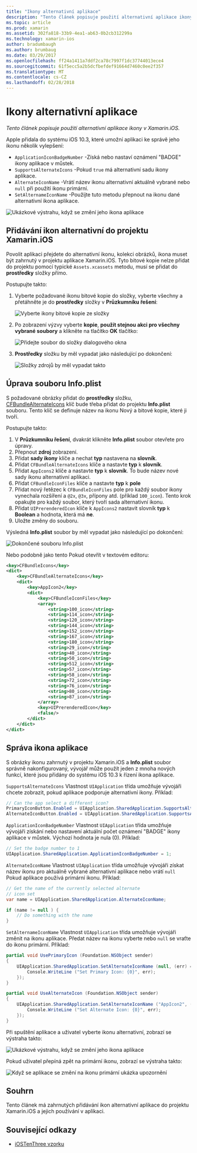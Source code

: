 ```yaml
---
title: "Ikony alternativní aplikace"
description: "Tento článek popisuje použití alternativní aplikace ikony v Xamarin.iOS."
ms.topic: article
ms.prod: xamarin
ms.assetid: 302fa818-33b9-4ea1-ab63-0b2cb312299a
ms.technology: xamarin-ios
author: bradumbaugh
ms.author: brumbaug
ms.date: 03/29/2017
ms.openlocfilehash: ff24a1411a7ddf2ca78c7997f1dc37744013ece4
ms.sourcegitcommit: 61f5ecc5a2b5dcfbefdef91664d7460c0ee2f357
ms.translationtype: MT
ms.contentlocale: cs-CZ
ms.lasthandoff: 02/28/2018
---
```

# <a name="alternate-app-icons"></a>Ikony alternativní aplikace

_Tento článek popisuje použití alternativní aplikace ikony v Xamarin.iOS._

Apple přidala do systému iOS 10.3, které umožní aplikaci ke správě jeho ikonu několik vylepšení:

 - `ApplicationIconBadgeNumber` -Získá nebo nastaví oznámení "BADGE" ikony aplikace v můstek.
 - `SupportsAlternateIcons` -Pokud `true` má alternativní sadu ikony aplikace.
 - `AlternateIconName` -Vrátí název ikonu alternativní aktuálně vybrané nebo `null` při použití ikonu primární.
 - `SetAlternameIconName` -Použijte tuto metodu přepnout na ikonu dané alternativní ikona aplikace.

![](alternate-app-icons-images/icons04.png "Ukázkové výstrahu, když se změní jeho ikona aplikace")

<a name="Adding-Alternate-Icons" />

## <a name="adding-alternate-icons-to-a-xamarinios-project"></a>Přidávání ikon alternativní do projektu Xamarin.iOS

Povolit aplikaci přejdete do alternativní ikonu, kolekci obrázků, ikona muset být zahrnutý v projektu aplikace Xamarin.iOS. Tyto bitové kopie nelze přidat do projektu pomocí typické `Assets.xcassets` metodu, musí se přidat do **prostředky** složky přímo.

Postupujte takto:

1. Vyberte požadované ikonu bitové kopie do složky, vyberte všechny a přetáhněte je do **prostředky** složky v **Průzkumníku řešení**:

    ![](alternate-app-icons-images/icons00.png "Vyberte ikony bitové kopie ze složky")

2. Po zobrazení výzvy vyberte **kopie**, **použít stejnou akci pro všechny vybrané soubory** a klikněte na tlačítko **OK** tlačítko:

    ![](alternate-app-icons-images/icons02.png "Přidejte soubor do složky dialogového okna")

3. **Prostředky** složku by měl vypadat jako následující po dokončení:

    ![](alternate-app-icons-images/icons01.png "Složky zdrojů by měl vypadat takto")

<a name="Modifying-the-Info.plist-File" />

## <a name="modifying-the-infoplist-file"></a>Úprava souboru Info.plist

S požadované obrázky přidat do **prostředky** složku, [CFBundleAlternateIcons](https://developer.apple.com/library/content/documentation/General/Reference/InfoPlistKeyReference/Articles/CoreFoundationKeys.html#//apple_ref/doc/uid/TP40009249-SW13) klíč bude třeba přidat do projektu **Info.plist** souboru. Tento klíč se definuje název na ikonu Nový a bitové kopie, které ji tvoří.

Postupujte takto:

1. V **Průzkumníku řešení**, dvakrát klikněte **Info.plist** soubor otevřete pro úpravy.
2. Přepnout **zdroj** zobrazení.
3. Přidat **sady ikony** klíče a nechat **typ** nastavena na **slovník**.
4. Přidat `CFBundleAlternateIcons` klíče a nastavte **typ** k **slovník**.
5. Přidat `AppIcons2` klíče a nastavte **typ** k **slovník**. To bude název nové sady ikonu alternativní aplikaci.
6. Přidat `CFBundleIconFiles` klíče a nastavte **typ** k **pole**
7. Přidat nový řetězec k `CFBundleIconFiles` pole pro každý soubor ikony vynechala rozšíření a `@2x`, `@3x`, přípony atd. (příklad `100_icon`). Tento krok opakujte pro každý soubor, který tvoří sada alternativní ikonu.
8. Přidat `UIPrerenderedIcon` klíče k `AppIcons2` nastavit slovník **typ** k **Boolean** a hodnota, která má **ne**.
9. Uložte změny do souboru.

Výsledná **Info.plist** soubor by měl vypadat jako následující po dokončení:

![](alternate-app-icons-images/icons03.png "Dokončené souboru Info.plist")

Nebo podobně jako tento Pokud otevřít v textovém editoru:

```xml
<key>CFBundleIcons</key>
<dict>
    <key>CFBundleAlternateIcons</key>
    <dict>
        <key>AppIcon2</key>
        <dict>
            <key>CFBundleIconFiles</key>
            <array>
                <string>100_icon</string>
                <string>114_icon</string>
                <string>120_icon</string>
                <string>144_icon</string>
                <string>152_icon</string>
                <string>167_icon</string>
                <string>180_icon</string>
                <string>29_icon</string>
                <string>40_icon</string>
                <string>50_icon</string>
                <string>512_icon</string>
                <string>57_icon</string>
                <string>58_icon</string>
                <string>72_icon</string>
                <string>76_icon</string>
                <string>80_icon</string>
                <string>87_icon</string>
            </array>
            <key>UIPrerenderedIcon</key>
            <false/>
        </dict>
    </dict>
</dict>
```

<a name="Managing-the-Apps-Icon" />

## <a name="managing-the-apps-icon"></a>Správa ikona aplikace 

S obrázky ikonu zahrnutý v projektu Xamarin.iOS a **Info.plist** soubor správně nakonfigurovaný, vývojář může použít jeden z mnoha nových funkcí, které jsou přidány do systému iOS 10.3 k řízení ikona aplikace.

`SupportsAlternateIcons` Vlastnost `UIApplication` třída umožňuje vývojáři chcete zobrazit, pokud aplikace podporuje alternativní ikony. Příklad:

```csharp
// Can the app select a different icon?
PrimaryIconButton.Enabled = UIApplication.SharedApplication.SupportsAlternateIcons;
AlternateIconButton.Enabled = UIApplication.SharedApplication.SupportsAlternateIcons;
```

`ApplicationIconBadgeNumber` Vlastnost `UIApplication` třída umožňuje vývojáři získání nebo nastavení aktuální počet oznámení "BADGE" ikony aplikace v můstek. Výchozí hodnota je nula (0). Příklad:

```csharp
// Set the badge number to 1
UIApplication.SharedApplication.ApplicationIconBadgeNumber = 1;
```

`AlternateIconName` Vlastnost `UIApplication` třída umožňuje vývojáři získat název ikonu pro aktuálně vybrané alternativní aplikace nebo vrátí `null` Pokud aplikace používá primární ikonu. Příklad:

```csharp
// Get the name of the currently selected alternate
// icon set
var name = UIApplication.SharedApplication.AlternateIconName;

if (name != null ) {
    // Do something with the name
}
```

`SetAlternameIconName` Vlastnost `UIApplication` třída umožňuje vývojáři změnit na ikonu aplikace. Předat název na ikonu vyberte nebo `null` se vraťte do ikonu primární. Příklad:

```csharp
partial void UsePrimaryIcon (Foundation.NSObject sender)
{
    UIApplication.SharedApplication.SetAlternateIconName (null, (err) => {
        Console.WriteLine ("Set Primary Icon: {0}", err);
    });
}

partial void UseAlternateIcon (Foundation.NSObject sender)
{
    UIApplication.SharedApplication.SetAlternateIconName ("AppIcon2", (err) => {
        Console.WriteLine ("Set Alternate Icon: {0}", err);
    });
}
```

Při spuštění aplikace a uživatel vyberte ikonu alternativní, zobrazí se výstraha takto:

![](alternate-app-icons-images/icons04.png "Ukázkové výstrahu, když se změní jeho ikona aplikace")

Pokud uživatel přepíná zpět na primární ikonu, zobrazí se výstraha takto:

![](alternate-app-icons-images/icons05.png "Když se aplikace se změní na ikonu primární ukázka upozornění")

<a name="Summary" />

## <a name="summary"></a>Souhrn

Tento článek má zahrnutých přidávání ikon alternativní aplikace do projektu Xamarin.iOS a jejich používání v aplikaci.



## <a name="related-links"></a>Související odkazy

- [iOSTenThree vzorku](https://developer.xamarin.com/samples/ios/iOS10/iOSTenThree)

